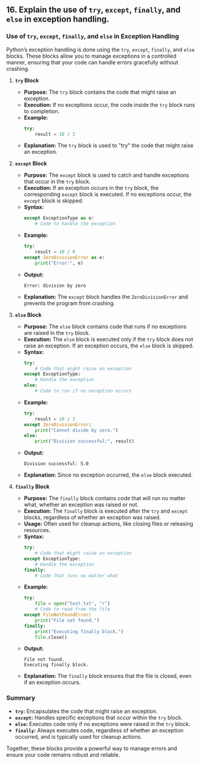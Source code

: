 ## 16. Explain the use of `try`, `except`, `finally`, and `else` in exception handling.


### Use of `try`, `except`, `finally`, and `else` in Exception Handling

Python’s exception handling is done using the `try`, `except`, `finally`, and `else` blocks. These blocks allow you to manage exceptions in a controlled manner, ensuring that your code can handle errors gracefully without crashing.

1. **`try` Block**
   - **Purpose:** The `try` block contains the code that might raise an exception.
   - **Execution:** If no exceptions occur, the code inside the `try` block runs to completion.
   - **Example:**
     ```python
     try:
         result = 10 / 2
     ```
   - **Explanation:** The `try` block is used to "try" the code that might raise an exception.

2. **`except` Block**
   - **Purpose:** The `except` block is used to catch and handle exceptions that occur in the `try` block.
   - **Execution:** If an exception occurs in the `try` block, the corresponding `except` block is executed. If no exceptions occur, the `except` block is skipped.
   - **Syntax:**
     ```python
     except ExceptionType as e:
         # Code to handle the exception
     ```
   - **Example:**
     ```python
     try:
         result = 10 / 0
     except ZeroDivisionError as e:
         print("Error:", e)
     ```
   - **Output:**
     ```
     Error: division by zero
     ```
   - **Explanation:** The `except` block handles the `ZeroDivisionError` and prevents the program from crashing.

3. **`else` Block**
   - **Purpose:** The `else` block contains code that runs if no exceptions are raised in the `try` block.
   - **Execution:** The `else` block is executed only if the `try` block does not raise an exception. If an exception occurs, the `else` block is skipped.
   - **Syntax:**
     ```python
     try:
         # Code that might raise an exception
     except ExceptionType:
         # Handle the exception
     else:
         # Code to run if no exception occurs
     ```
   - **Example:**
     ```python
     try:
         result = 10 / 2
     except ZeroDivisionError:
         print("Cannot divide by zero.")
     else:
         print("Division successful:", result)
     ```
   - **Output:**
     ```
     Division successful: 5.0
     ```
   - **Explanation:** Since no exception occurred, the `else` block executed.

4. **`finally` Block**
   - **Purpose:** The `finally` block contains code that will run no matter what, whether an exception was raised or not.
   - **Execution:** The `finally` block is executed after the `try` and `except` blocks, regardless of whether an exception was raised.
   - **Usage:** Often used for cleanup actions, like closing files or releasing resources.
   - **Syntax:**
     ```python
     try:
         # Code that might raise an exception
     except ExceptionType:
         # Handle the exception
     finally:
         # Code that runs no matter what
     ```
   - **Example:**
     ```python
     try:
         file = open("test.txt", "r")
         # Code to read from the file
     except FileNotFoundError:
         print("File not found.")
     finally:
         print("Executing finally block.")
         file.close()
     ```
   - **Output:**
     ```
     File not found.
     Executing finally block.
     ```
   - **Explanation:** The `finally` block ensures that the file is closed, even if an exception occurs.

### Summary
- **`try`:** Encapsulates the code that might raise an exception.
- **`except`:** Handles specific exceptions that occur within the `try` block.
- **`else`:** Executes code only if no exceptions were raised in the `try` block.
- **`finally`:** Always executes code, regardless of whether an exception occurred, and is typically used for cleanup actions. 

Together, these blocks provide a powerful way to manage errors and ensure your code remains robust and reliable.